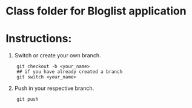 # Class folder for Bloglist application

# Instructions:

1. Switch or create your own branch.

```
    git checkout -b <your_name>
    ## if you have already created a branch
    git switch <your_name>
```

2. Push in your respective branch.

```
    git push
```